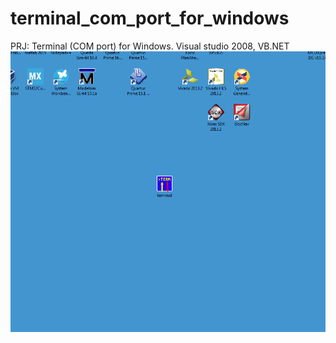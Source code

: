 # terminal_com_port_for_windows
PRJ: Terminal (COM port) for Windows.
Visual studio 2008, VB.NET
<img src="./image/terminal-gif.gif" width="927">